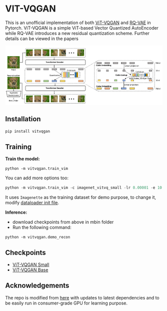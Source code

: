 <div id="top"></div>

# VIT-VQGAN

This is an unofficial implementation of both [ViT-VQGAN](https://arxiv.org/abs/2110.04627) and [RQ-VAE](https://arxiv.org/abs/2110.04627) in Pytorch. ViT-VQGAN is a simple ViT-based Vector Quantized AutoEncoder while RQ-VAE introduces a new residual quantization scheme. Further details can be viewed in the papers

![](https://raw.githubusercontent.com/henrywoo/vim/main/vitvqgan.png)


## Installation

```python
pip install vitvqgan 
```


## Training

**Train the model:**
```
python -m vitvqgan.train_vim
```

You can add more options too:

```python
python -m vitvqgan.train_vim -c imagenet_vitvq_small -lr 0.00001 -e 10
```

It uses `Imagenette` as the training dataset for demo purpose, to change it, modify [dataloader init file](vitvqgan/dataloader/__init__.py).

**Inference:**
- download checkpoints from above in mbin folder
- Run the following command:
```
python -m vitvqgan.demo_recon
```

## Checkpoints

- [ViT-VQGAN Small](https://drive.google.com/file/d/1jbjD4q0iJpXrRMVSYJRIvM_94AxA1EqJ/view?usp=sharing) 
- [ViT-VQGAN Base](https://drive.google.com/file/d/1syv0t3nAJ-bETFgFpztw9cPXghanUaM6/view?usp=sharing)


## Acknowledgements

The repo is modified from [here](https://github.com/thuanz123/enhancing-transformers) with updates to latest dependencies and to be easily run in consumer-grade GPU for learning purpose.

